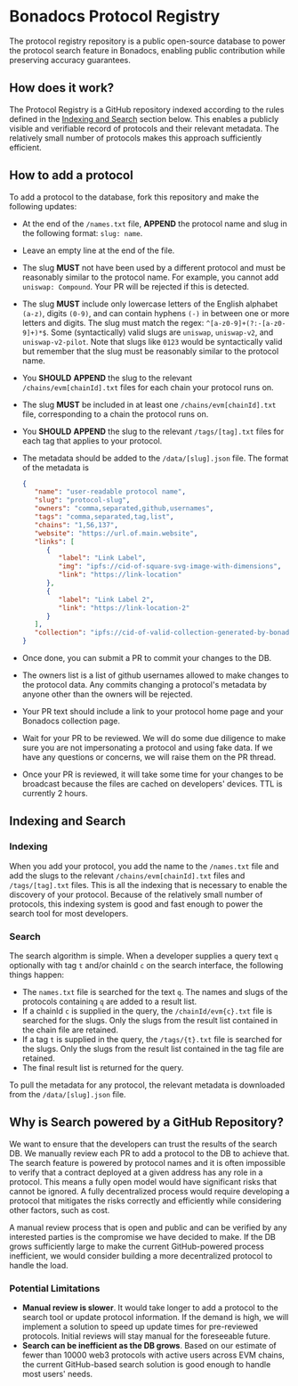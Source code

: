 # Bonadocs Protocol Registry

The protocol registry repository is a public open-source database to power the protocol search feature in Bonadocs,
enabling public contribution while preserving accuracy guarantees.

## How does it work?

The Protocol Registry is a GitHub repository indexed according to the rules defined in the [Indexing and Search](#indexing-and-search) section below.
This enables a publicly visible and verifiable record of protocols and their relevant metadata. The relatively small number of protocols
makes this approach sufficiently efficient.

## How to add a protocol

To add a protocol to the database, fork this repository and make the following updates:
- At the end of the `/names.txt` file, __APPEND__ the protocol name and slug in the following format: `slug: name`.
- Leave an empty line at the end of the file.
- The slug __MUST__ not have been used by a different protocol and must be reasonably similar to the protocol name.
  For example, you cannot add `uniswap: Compound`. Your PR will be rejected if this is detected.
- The slug __MUST__ include only lowercase letters of the English alphabet `(a-z)`, digits `(0-9)`, and can contain hyphens `(-)` in between one or more
  letters and digits. The slug must match the regex: `^[a-z0-9]+(?:-[a-z0-9]+)*$`. Some (syntactically) valid slugs are `uniswap`, `uniswap-v2`, and `uniswap-v2-pilot`.
  Note that slugs like `0123` would be syntactically valid but remember that the slug must be reasonably similar to the protocol name.
- You __SHOULD__ __APPEND__ the slug to the relevant `/chains/evm[chainId].txt` files for each chain your protocol runs on.
- The slug __MUST__ be included in at least one `/chains/evm[chainId].txt` file, corresponding to a chain the protocol
  runs on.
- You __SHOULD__ __APPEND__ the slug to the relevant `/tags/[tag].txt` files for each tag that applies to your protocol.
- The metadata should be added to the `/data/[slug].json` file.
  The format of the metadata is
  
  ````json
  {
     "name": "user-readable protocol name",
     "slug": "protocol-slug",
     "owners": "comma,separated,github,usernames",
     "tags": "comma,separated,tag,list",
     "chains": "1,56,137",
     "website": "https://url.of.main.website",
     "links": [
        {
           "label": "Link Label",
           "img": "ipfs://cid-of-square-svg-image-with-dimensions",
           "link": "https://link-location"
        },
        {
           "label": "Link Label 2",
           "link": "https://link-location-2"
        }
     ],
     "collection": "ipfs://cid-of-valid-collection-generated-by-bonadocs-editor"
  }
  ````
- Once done, you can submit a PR to commit your changes to the DB.
- The owners list is a list of github usernames allowed to make changes to the protocol data. Any commits changing a protocol's metadata by anyone other than the owners will be rejected.
- Your PR text should include a link to your protocol home page and your Bonadocs collection page.
- Wait for your PR to be reviewed. We will do some due diligence to make sure you are not impersonating a protocol and using
  fake data. If we have any questions or concerns, we will raise them on the PR thread.
- Once your PR is reviewed, it will take some time for your changes to be broadcast because the files are cached on developers' devices. TTL is currently 2 hours.

## Indexing and Search
### Indexing

When you add your protocol, you add the name to the `/names.txt` file and add the slugs to the relevant `/chains/evm[chainId].txt` files and `/tags/[tag].txt` files.
This is all the indexing that is necessary to enable the discovery of your protocol. Because of the relatively small number of protocols, this indexing
system is good and fast enough to power the search tool for most developers.

### Search
The search algorithm is simple. When a developer supplies a query text `q` optionally with tag `t` and/or chainId `c` on the search interface, the following things happen:
- The `names.txt` file is searched for the text `q`. The names and slugs of the protocols containing `q` are added to a result list.
- If a chainId `c` is supplied in the query, the `/chainId/evm{c}.txt` file is searched for the slugs. Only the slugs from the result list contained in the chain file are retained.
- If a tag `t` is supplied in the query, the `/tags/{t}.txt` file is searched for the slugs. Only the slugs from the result list contained in the tag file are retained.
- The final result list is returned for the query.

To pull the metadata for any protocol, the relevant metadata is downloaded from the `/data/[slug].json` file.

## Why is Search powered by a GitHub Repository?

We want to ensure that the developers can trust the results of the search DB. We manually review each PR to add a protocol to the DB to achieve that.
The search feature is powered by protocol names and it is often impossible to verify that a contract deployed at a given address has any role in a protocol.
This means a fully open model would have significant risks that cannot be ignored. A fully decentralized process would require developing a protocol that
mitigates the risks correctly and efficiently while considering other factors, such as cost.

A manual review process that is open and public and can be verified by any interested parties is the compromise we have decided to make. If the DB grows
sufficiently large to make the current GitHub-powered process inefficient, we would consider building a more decentralized protocol to handle the load.

### Potential Limitations

- __Manual review is slower__. It would take longer to add a protocol to the search tool or update protocol information. If the demand is high, we will
  implement a solution to speed up update times for pre-reviewed protocols. Initial reviews will stay manual for the foreseeable future.
- __Search can be inefficient as the DB grows__. Based on our estimate of fewer than 10000 web3 protocols with active users across EVM chains, the current
  GitHub-based search solution is good enough to handle most users' needs.
